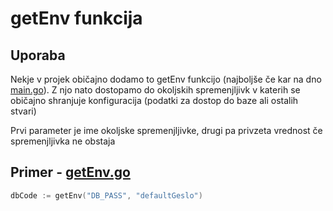 # getEnv funkcija

## Uporaba 
Nekje v projek običajno dodamo to getEnv funkcijo (najboljše če kar na dno [main.go](../../StrukturaProjekta/main.go)). 
Z njo nato dostopamo do okoljskih spremenjljivk v katerih se običajno shranjuje konfiguracija 
(podatki za dostop do baze ali ostalih stvari)

Prvi parameter je ime okoljske spremenjljivke, drugi pa privzeta vrednost če spremenjljivka ne obstaja


## Primer - [getEnv.go](getEnv.go)

```go
dbCode := getEnv("DB_PASS", "defaultGeslo")
```